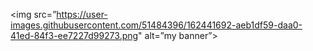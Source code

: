 <img src=”https://user-images.githubusercontent.com/51484396/162441692-aeb1df59-daa0-41ed-84f3-ee7227d99273.png" alt=”my banner”>

<!--
**RostykCha/RostykCha** is a ✨ _special_ ✨ repository because its `README.md` (this file) appears on your GitHub profile.
<img width=”200" height=”200" src=”https://user-images.githubusercontent.com/51484396/162441692-aeb1df59-daa0-41ed-84f3-ee7227d99273.png" alt=”my banner”>
Here are some ideas to get you started:

- 🔭 I’m currently working on ...
- 🌱 I’m currently learning ...
- 👯 I’m looking to collaborate on ...
- 🤔 I’m looking for help with ...
- 💬 Ask me about ...
- 📫 How to reach me: ...
- 😄 Pronouns: ...
- ⚡ Fun fact: ...
-->
<p align=”center”>

</p>
